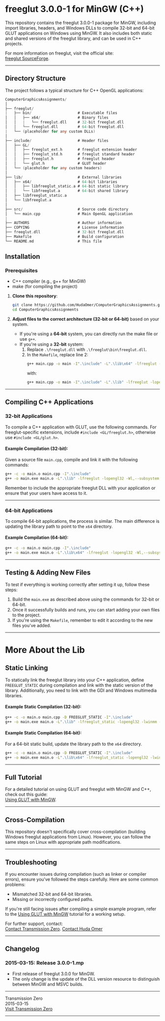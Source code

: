 # freeglut 3.0.0-1 for MinGW (C++)

This repository contains the freeglut 3.0.0-1 package for MinGW, including import libraries, headers, and Windows DLLs to compile 32-bit and 64-bit GLUT applications on Windows using MinGW. It also includes both static and shared versions of the freeglut library, and can be used in C++ projects.

For more information on freeglut, visit the official site:  
[freeglut SourceForge](http://freeglut.sourceforge.net/).

---

## Directory Structure
The project follows a typical structure for C++ OpenGL applications:

```go
ComputerGraphicsAssignments/
│
├── freeglut/
|   ├── bin/                     # Executable files
│   │   ├── x64/                 # Binary files
│   │   |   └── freeglut.dll     # 32-bit freeglut.dll
│   │   └── freeglut.dll         # 64-bit freeglut.dll
|   └── (placeholder for any custom DLLs)
│
├── include/                     # Header files
│   ├── GL/
│   │   ├── freeglut_ext.h       # freeglut extension header
│   │   ├── freeglut_std.h       # freeglut standard header
│   │   ├── freeglut.h           # freeglut header
│   │   └── glut.h               # GLUT header
│   └── (placeholder for any custom headers)
│
├── lib/                         # External libraries
│   ├── x64/                     # 64-bit libraries
│   │   ├── libfreeglut_static.a # 64-bit static library
│   │   └── libfreeglut.a        # 64-bit shared library
│   ├── libfreeglut_static.a
│   └── libfreeglut.a
│
├── src/                         # Source code directory
│   └── main.cpp                 # Main OpenGL application
|
├── AUTHORS                      # Author information
├── COPYING                      # License information
├── freeglut.dll                 # 32-bit freeglut.dll
├── Makefile                     # Build configuration
└── README.md                    # This file

```

## Installation

### Prerequisites
   - C++ compiler (e.g., g++ for MinGW)
   - make (for compiling the project)

1. **Clone this repository**:

   ```bash
   git clone https://github.com/HudaOmer/ComputerGraphicsAssignments.git
   cd ComputerGraphicsAssignments
   ```

2. **Adjust files to the correct architecture (32-bit or 64-bit)** based on your system.

   - If you're using a **64-bit** system, you can directly run the make file or use `g++`.
   - If you're using a **32-bit** system:
     1. Replace `.\freeglut.dll` with `.\freeglut\bin\freeglut.dll`.
     2. In the `Makefile`, replace line 2:
        ```bash
        g++ main.cpp -o main -I".\include" -L".\lib\x64" -lfreeglut -lopengl32
        ```
        with:
        ```bash
        g++ main.cpp -o main -I".\include" -L".\lib" -lfreeglut -lopengl32
        ```

---

## Compiling C++ Applications

### 32-bit Applications

To compile a C++ application with GLUT, use the following commands. For freeglut-specific extensions, include `#include <GL/freeglut.h>`, otherwise use `#include <GL/glut.h>`.

#### Example Compilation (32-bit):

Given a source file `main.cpp`, compile and link it with the following commands:

```bash
g++ -c -o main.o main.cpp -I".\include"
g++ -o main.exe main.o -L".\lib" -lfreeglut -lopengl32 -Wl,--subsystem,windows
```

Remember to include the appropriate freeglut DLL with your application or ensure that your users have access to it.

---

### 64-bit Applications

To compile 64-bit applications, the process is similar. The main difference is updating the library path to point to the `x64` directory.

#### Example Compilation (64-bit):

```bash
g++ -c -o main.o main.cpp -I".\include"
g++ -o main.exe main.o -L".\lib\x64" -lfreeglut -lopengl32 -Wl,--subsystem,windows
```

---


## Testing & Adding New Files

To test if everything is working correctly after setting it up, follow these steps:

1. Build the `main.exe` as described above using the commands for 32-bit or 64-bit.
2. Once it successfully builds and runs, you can start adding your own files to the project.
3. If you're using the `Makefile`, remember to edit it according to the new files you've added.

---

# More About the Lib
## Static Linking

To statically link the freeglut library into your C++ application, define `FREEGLUT_STATIC` during compilation and link with the static version of the library. Additionally, you need to link with the GDI and Windows multimedia libraries.

#### Example Static Compilation (32-bit):

```bash
g++ -c -o main.o main.cpp -D FREEGLUT_STATIC -I".\include"
g++ -o main.exe main.o -L".\lib" -lfreeglut_static -lopengl32 -lwinmm -lgdi32 -Wl,--subsystem,windows
```

#### Example Static Compilation (64-bit):

For a 64-bit static build, update the library path to the `x64` directory.

```bash
g++ -c -o main.o main.cpp -D FREEGLUT_STATIC -I".\include"
g++ -o main.exe main.o -L".\lib\x64" -lfreeglut_static -lopengl32 -lwinmm -lgdi32 -Wl,--subsystem,windows
```

---

## Full Tutorial

For a detailed tutorial on using GLUT and freeglut with MinGW and C++, check out this guide:  
[Using GLUT with MinGW](http://www.transmissionzero.co.uk/computing/using-glut-with-mingw/).

---

## Cross-Compilation

This repository doesn't specifically cover cross-compilation (building Windows freeglut applications from Linux). However, you can follow the same steps on Linux with appropriate path modifications.

---

## Troubleshooting

If you encounter issues during compilation (such as linker or compiler errors), ensure you've followed the steps carefully. Here are some common problems:

- Mismatched 32-bit and 64-bit libraries.
- Missing or incorrectly configured paths.

If you're still facing issues after compiling a simple example program, refer to the [Using GLUT with MinGW](http://www.transmissionzero.co.uk/computing/using-glut-with-mingw/) tutorial for a working setup.

For further support, contact:  
[Contact Transmission Zero](http://www.transmissionzero.co.uk/contact/).
[Contact Huda Omer](https://www.github.com/HudaOmer)

---

## Changelog

### 2015-03-15: Release 3.0.0-1.mp
- First release of freeglut 3.0.0 for MinGW.
- The only change is the update of the DLL version resource to distinguish between MinGW and MSVC builds.

---

Transmission Zero  
2015-03-15  
[Visit Transmission Zero](http://www.transmissionzero.co.uk/)  

---